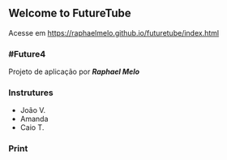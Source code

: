 ## Welcome to FutureTube

Acesse em https://raphaelmelo.github.io/futuretube/index.html

### #Future4

Projeto de aplicação por ***Raphael Melo***

### Instrutures
- João V.
- Amanda 
- Caio T.
 
 ### Print
 

 
